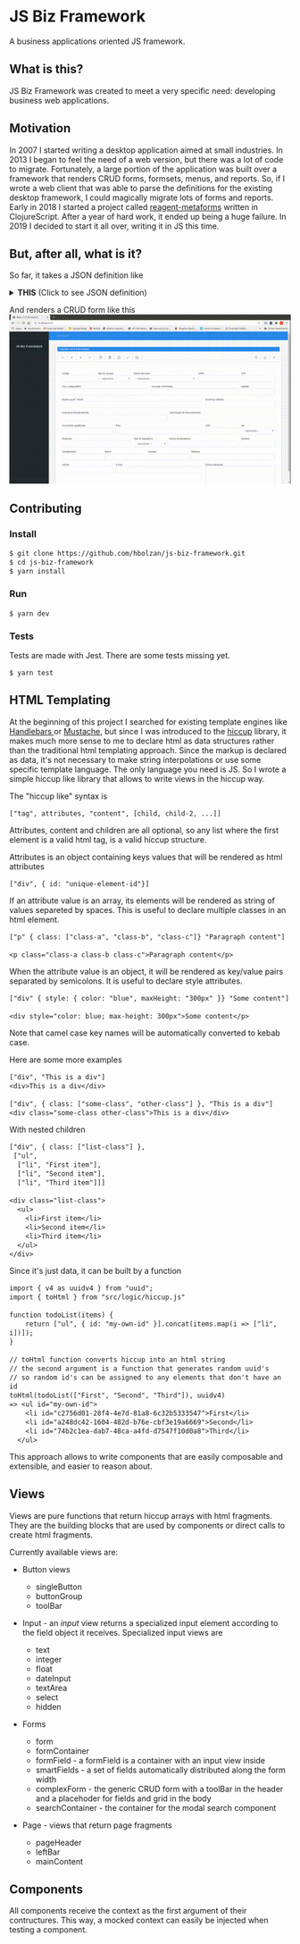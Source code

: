 # JS Biz Framework

A business applications oriented JS framework.

## What is this?
JS Biz Framework was created to meet a very specific need: developing business web applications.

## Motivation
In 2007 I started writing a desktop application aimed at small industries. In 2013 I began to feel the need of a web version, but there was a lot of code to migrate. Fortunately, a large portion of the application was built over a framework that renders CRUD forms, formsets, menus, and reports. So, if I wrote a web client that was able to parse the definitions for the existing desktop framework, I could magically migrate lots of forms and reports. Early in 2018 I started a project called [reagent-metaforms](https://github.com/hbolzan/reagent-metaforms) written in ClojureScript. After a year of hard work, it ended up being a huge failure. In 2019 I decided to start it all over, writing it in JS this time.

## But, after all, what is it?
So far, it takes a JSON definition like 
<details><summary><strong>THIS</strong> (Click to see JSON definition)</summary>

```
{
  "status":"OK",
  "query":"Complex Tables",
  "data":[
    {
      "id":"cad-fornecedores",
      "dataset-name":"view_nfe_fornecedores",
      "title":"Cadastro de fornecedores",
      "pk-fields":[
        "id"
      ],
      "auto-pk":true,
      "order-by-fields":[
        "id"
      ],
      "permissions":{
        "insert":true,
        "edit":true,
        "delete":true
      },
      "fields-defs":[
        {
          "order":1,
          "name":"id",
          "label":"Código",
          "field-kind":"data",
          "required":false,
          "visible":true,
          "search-visible":true,
          "read-only":false,
          "persistent?":true,
          "data-type":"integer",
          "alignment":"default",
          "default":null,
          "size":4,
          "width":7,
          "lookup-key":"",
          "lookup-result":"",
          "lookup-filter":"",
          "validation":null,
          "search-result?":true,
          "line-break?":false,
          "additional-params":{},
          "search-result-order":4
        },
        {
          "order":3,
          "name":"tipo_de_pessoa",
          "label":"Tipo de pessoa",
          "field-kind":"lookup",
          "required":false,
          "visible":true,
          "search-visible":false,
          "read-only":false,
          "persistent?":true,
          "data-type":"char",
          "alignment":"default",
          "default":"J",
          "size":20,
          "width":11,
          "lookup-key":"id",
          "lookup-result":"descricao",
          "lookup-filter":"",
          "validation":null,
          "search-result?":false,
          "line-break?":false,
          "additional-params":{},
          "search-result-order":null,
          "options":[
            {
              "id":"J",
              "descricao":"Jurídica"
            },
            {
              "id":"F",
              "descricao":"Física"
            }
          ]
        },
        {
          "order":24,
          "name":"cep",
          "label":"CEP",
          "field-kind":"data",
          "required":false,
          "visible":true,
          "search-visible":false,
          "read-only":false,
          "persistent?":true,
          "data-type":"char",
          "alignment":"default",
          "default":null,
          "size":20,
          "width":15,
          "lookup-key":"",
          "lookup-result":"",
          "lookup-filter":"",
          "validation":{
            "service":"common_validations",
            "method":"cep",
            "single-argument":null,
            "named-arguments":{},
            "expected-results":{
              "nome_do_logradouro":"subject_data.logradouro",
              "bairro":"subject_data.bairro",
              "uf":"subject_data.uf",
              "ibge_municipio":"subject_data.ibge"
            },
            "show-message-on-error":true,
            "before-validate":null
          },
          "search-result?":false,
          "line-break?":false,
          "additional-params":{},
          "search-result-order":null,
          "mask":"99999-999",
          "mask-char":"_",
          "format-chars":{
            "9":"[0-9]",
            "a":"[A-Za-z]",
            "A":"[A-Z]",
            "*":"[A-Za-z0-9]"
          }
        },

        ... lots of fields definitions

      ]
    }
  ]
}
```
</details>

And renders a CRUD form like this
![js-biz-framework CRUD](docs/js-biz-framework-02.gif)

## Contributing
### Install
```
$ git clone https://github.com/hbolzan/js-biz-framework.git
$ cd js-biz-framework
$ yarn install
```

### Run
```
$ yarn dev
```

### Tests
Tests are made with Jest. There are some tests missing yet. 
```
$ yarn test
```

## HTML Templating
At the beginning of this project I searched for existing template engines like [Handlebars ](https://handlebarsjs.com/) or [Mustache](https://mustache.github.io/), but since I was introduced to the [hiccup](https://github.com/weavejester/hiccup/wiki) library, it makes much more sense to me to declare html as data structures rather than the traditional html templating approach. Since the markup is declared as data, it's not necessary to make string interpolations or use some specific template language. The only language you need is JS. So I wrote a simple hiccup like library that allows to write views in the hiccup way.

The "hiccup like" syntax is
```
["tag", attributes, "content", [child, child-2, ...]]
```
Attributes, content and children are all optional, so any list where the first element is a valid html tag, is a valid hiccup structure.

Attributes is an object containing keys values that will be rendered as html attributes
```
["div", { id: "unique-element-id"}]
```

If an attribute value is an array, its elements will be rendered as string of values separeted by spaces. This is useful to declare multiple classes in an html element.
```
["p" { class: ["class-a", "class-b", "class-c"]} "Paragraph content"]

<p class="class-a class-b class-c">Paragraph content</p>
```

When the attribute value is an object, it will be rendered as key/value pairs separated by semicolons. It is useful to declare style attributes.
```
["div" { style: { color: "blue", maxHeight: "300px" }} "Some content"]

<div style="color: blue; max-height: 300px">Some content</p>
```
Note that camel case key names will be automatically converted to kebab case.


Here are some more examples
```
["div", "This is a div"] 
<div>This is a div</div>

["div", { class: ["some-class", "other-class"] }, "This is a div"] 
<div class="some-class other-class">This is a div</div>
```

With nested children
```
["div", { class: ["list-class"] },
 ["ul",
  ["li", "First item"],
  ["li", "Second item"],
  ["li", "Third item"]]] 
         
<div class="list-class">
  <ul>
    <li>First item</li>
    <li>Second item</li>
    <li>Third item</li>
  </ul>
</div>
```

Since it's just data, it can be built by a function
```
import { v4 as uuidv4 } from "uuid";
import { toHtml } from "src/logic/hiccup.js"

function todoList(items) {
    return ["ul", { id: "my-own-id" }].concat(items.map(i => ["li", i])]);
}

// toHtml function converts hiccup into an html string
// the second argument is a function that generates random uuid's
// so random id's can be assigned to any elements that don't have an id
toHtml(todoList(["First", "Second", "Third"]), uuidv4) 
=> <ul id="my-own-id">
    <li id="c2756d01-28f4-4e7d-81a8-6c32b5333547">First</li>
    <li id="a248dc42-1604-482d-b76e-cbf3e19a6669">Second</li>
    <li id="74b2c1ea-dab7-48ca-a4fd-d7547f10d0a8">Third</li>
  </ul>
```
This approach allows to write components that are easily composable and extensible, and easier to reason about.

## Views
Views are pure functions that return hiccup arrays with html fragments. They are the building blocks that are used by components or direct calls to create html fragments.

Currently available views are:
* Button views
  * singleButton
  * buttonGroup
  * toolBar

* Input - an *input* view returns a specialized input element according to the field object it receives. Specialized input views are
  * text
  * integer
  * float
  * dateInput
  * textArea
  * select
  * hidden
  
* Forms
  * form
  * formContainer
  * formField - a formField is a container with an input view inside
  * smartFields - a set of fields automatically distributed along the form width
  * complexForm - the generic CRUD form with a toolBar in the header and a placehoder for fields and grid in the body
  * searchContainer - the container for the modal search component

* Page - views that return page fragments
  * pageHeader
  * leftBar
  * mainContent


## Components
All components receive the context as the first argument of their contructures. This way, a mocked context can easily be injected when testing a component.
